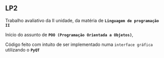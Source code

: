 ## LP2

Trabalho avaliativo da II unidade, da matéria de __`Linguagem de programação II`__

Início do assunto de __`POO (Programação Orientada a Objetos)`__, 

Código feito com intuito de ser implementado numa `interface gráfica` utilizando o __`PyQT`__
